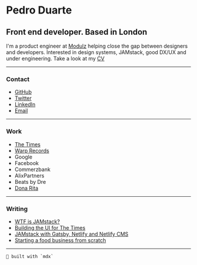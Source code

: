 # Pedro Duarte

## Front end developer. Based in London

I'm a product engineer at [Modulz](https://modulz.app) helping close the gap between designers and developers. Interested in design systems, JAMstack, good DX/UX and under engineering. Take a look at my [CV](./cv.md)

---

### Contact

- [GitHub](https://github.com/peduarte)
- [Twitter](https://twitter.com/peduarte)
- [LinkedIn](https://uk.linkedin.com/in/peduarteltd)
- [Email](mailto:contact@peduarte.com)

---

### Work

- [The Times](https://thetimes.co.uk)
- [Warp Records](https://warp.net)
- Google
- Facebook
- Commerzbank
- AlixPartners
- Beats by Dre
- [Dona Rita](https://donarita.co.uk)

---

### Writing

- [WTF is JAMstack?](https://jamstack.wtf)
- [Building the UI for The Times](https://medium.com/swlh/building-the-ui-for-the-new-the-times-website-26dc4e6569e)
- [JAMstack with Gatsby, Netlify and Netlify CMS](https://medium.com/netlify/jamstack-with-gatsby-netlify-and-netlify-cms-a300735e2c5d)
- [Starting a food business from scratch](https://medium.com/@OiDonaRita/starting-a-food-business-from-scratch-9baed673657c)

---

```
👊 built with `mdx`
```

